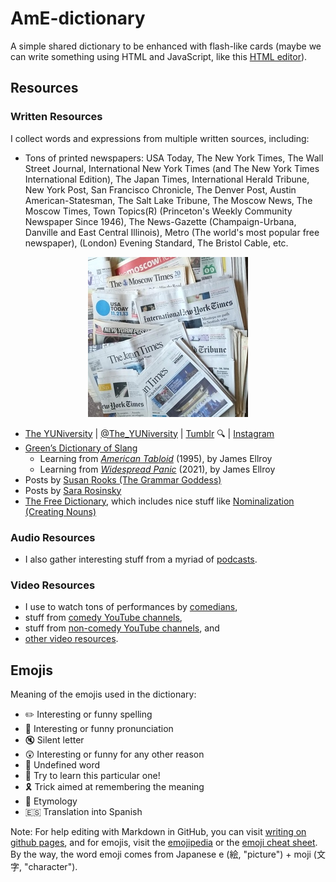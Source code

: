 # AmE-dictionary

A simple shared dictionary to be enhanced with flash-like cards (maybe we can write something using HTML and JavaScript, like this [HTML editor](http://mrdoob.com/projects/htmleditor/)).

## Resources

### Written Resources

I collect words and expressions from multiple written sources, including:

- Tons of printed newspapers: USA Today, The New York Times, The Wall Street Journal, International New York Times (and The New York Times International Edition), The Japan Times, International Herald Tribune, New York Post, San Francisco Chronicle, The Denver Post, Austin American-Statesman, The Salt Lake Tribune, The Moscow News, The Moscow Times, Town Topics(R) (Princeton's Weekly Community Newspaper Since 1946), The News-Gazette (Champaign-Urbana, Danville and East Central Illinois), Metro (The world's most popular free newspaper), (London) Evening Standard, The Bristol Cable, etc.

<p align="center">
  <img src="images/AmE-dictionary--Pile-of-newspapers--256x256.jpg?raw=true" alt="Pile of newspapers"/>
</p>

- [The YUNiversity](http://www.theyuniversity.net/) | [@The_YUNiversity](https://twitter.com/The_YUNiversity) | [Tumblr](https://TheYUNiversity.tumblr.com) :mag: | [Instagram](https://www.instagram.com/the_yuniversity/)
- [Green’s Dictionary of Slang](https://greensdictofslang.com/)
  - Learning from [_American Tabloid_](https://greensdictofslang.com/sources/7759) (1995), by James Ellroy
  - Learning from [_Widespread Panic_](https://greensdictofslang.com/sources/11069) (2021), by James Ellroy
- Posts by [Susan Rooks (The Grammar Goddess)](https://www.linkedin.com/in/susanrooks-the-grammar-goddess/)
- Posts by [Sara Rosinsky](https://www.linkedin.com/in/sararosinsky/)
- [The Free Dictionary](https://www.thefreedictionary.com/), which includes nice stuff like [Nominalization (Creating Nouns)](https://www.thefreedictionary.com/Nominalization-Creating-Nouns.htm)

### Audio Resources

- I also gather interesting stuff from a myriad of [podcasts](list-of-podcasts.md).

### Video Resources

- I use to watch tons of performances by [comedians](list-of-comedians.md),
- stuff from [comedy YouTube channels](list-of-comedy-YouTube-channels.md),
- stuff from [non-comedy YouTube channels](list-of-non-comedy-YouTube-channels.md), and
- [other video resources](list-of-other-video-resources.md).

## Emojis

Meaning of the emojis used in the dictionary:

- :pencil2: Interesting or funny spelling
- :mega: Interesting or funny pronunciation
- :mute: Silent letter
- :astonished: Interesting or funny for any other reason
- :hammer: Undefined word
- :dart: Try to learn this particular one!
- :reminder_ribbon: Trick aimed at remembering the meaning
- :scroll: Etymology
- :es: Translation into Spanish

Note: For help editing with Markdown in GitHub, you can visit [writing on github pages](https://help.github.com/categories/writing-on-github/), and for emojis, visit the [emojipedia](https://emojipedia.org/) or the [emoji cheat sheet](http://www.emoji-cheat-sheet.com/). By the way, the word emoji comes from Japanese e (絵, "picture") + moji (文字, "character").
